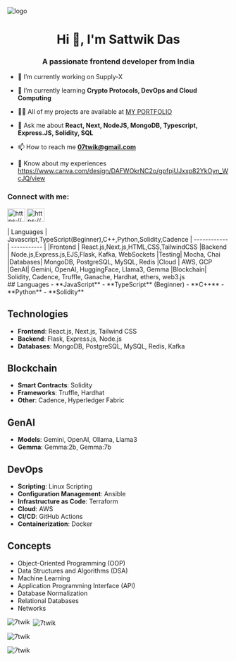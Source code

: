 ![logo](https://res.cloudinary.com/dcyfkgtgv/image/upload/v1696113041/Screenshot_2023-10-01_035850_mossmv.png)
<h1 align="center">Hi 👋, I'm Sattwik Das</h1>
<h3 align="center">A passionate frontend developer from India</h3>

- 🔭 I’m currently working on Supply-X

- 🌱 I’m currently learning **Crypto Protocols, DevOps and Cloud Computing**

- 👨‍💻 All of my projects are available at [MY PORTFOLIO](https://7twik.vercel.app/)

- 💬 Ask me about **React, Next, NodeJS, MongoDB, Typescript, Express.JS, Solidity, SQL**

- 📫 How to reach me **07twik@gmail.com**

- 📄 Know about my experiences https://www.canva.com/design/DAFWOkrNC2o/gpfpjUJxxp82YkOyn_WcJQ/view


<h3 align="left">Connect with me:</h3>
<p align="left">
<a href="https://linkedin.com/in/https://www.linkedin.com/in/sattwik-das-90aa75249/" target="blank"><img align="center" src="https://tse4.mm.bing.net/th?id=OIP.P_z8uTsVJ8tmPn2prJwOpQHaHa&pid=Api&P=0&h=180" alt="https://www.linkedin.com/in/sattwik-das-90aa75249/" height="30" width="40" /></a>
<a href="https://instagram.com/https://www.instagram.com/7twik/" target="blank"><img align="center" src="https://tse3.mm.bing.net/th?id=OIP.5GfDiEib0Yd4NCcXzmD4hQHaHa&pid=Api&P=0&h=180" alt="https://www.instagram.com/7twik/" height="30" width="40" /></a>
</p>
| Languages | Javascript,TypeScript(Beginner),C++,Python,Solidity,Cadence
| ------------ | ----------- |
|Frontend | React.js,Next.js,HTML,CSS,TailwindCSS
|Backend | Node.js,Express.js,EJS,Flask, Kafka, WebSockets
|Testing| Mocha, Chai
|Databases| MongoDB, PostgreSQL, MySQL, Redis
|Cloud | AWS, GCP
|GenAI| Gemini, OpenAI, HuggingFace, Llama3, Gemma
|Blockchain| Solidity, Cadence, Truffle, Ganache, Hardhat, ethers, web3.js
<br/>
## Languages
- **JavaScript**
- **TypeScript** (Beginner)
- **C++**
- **Python**
- **Solidity**

## Technologies
- **Frontend**: React.js, Next.js, Tailwind CSS
- **Backend**: Flask, Express.js, Node.js
- **Databases**: MongoDB, PostgreSQL, MySQL, Redis, Kafka

## Blockchain
- **Smart Contracts**: Solidity
- **Frameworks**: Truffle, Hardhat
- **Other**: Cadence, Hyperledger Fabric

## GenAI
- **Models**: Gemini, OpenAI, Ollama, Llama3
- **Gemma**: Gemma:2b, Gemma:7b

## DevOps
- **Scripting**: Linux Scripting
- **Configuration Management**: Ansible
- **Infrastructure as Code**: Terraform
- **Cloud**: AWS
- **CI/CD**: GitHub Actions
- **Containerization**: Docker

## Concepts
- Object-Oriented Programming (OOP)
- Data Structures and Algorithms (DSA)
- Machine Learning
- Application Programming Interface (API)
- Database Normalization
- Relational Databases
- Networks

<p><img align="left" src="https://github-readme-stats.vercel.app/api/top-langs?username=7twik&show_icons=true&locale=en&layout=compact" alt="7twik" /></p>

<p>&nbsp;<img align="center" src="https://github-readme-stats.vercel.app/api?username=7twik&show_icons=true&locale=en" alt="7twik" /></p>

<p><img align="center" src="https://github-readme-streak-stats.herokuapp.com/?user=7twik" alt="7twik" /></p>
<p><img align="center" src="https://res.cloudinary.com/dcyfkgtgv/image/upload/v1704733941/Screenshot_2024-01-08_224119_sw4la4.png" alt="7twik" /></p>
